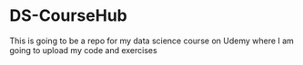 # DS-CourseHub
This is going to be a repo for my data science course on Udemy where I am going to upload my code and exercises
